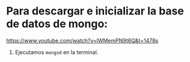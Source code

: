 # Para descargar e inicializar la base de datos de mongo:

https://www.youtube.com/watch?v=lWMemPN9t6Q&t=1478s

1. Ejecutamos `mongod` en la terminal.
